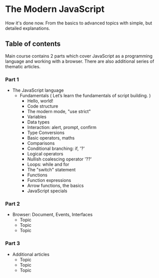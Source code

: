 # The Modern JavaScript
How it's done now. From the basics to advanced topics with simple, but detailed explanations.

## Table of contents
Main course contains 2 parts which cover JavaScript as a programming language and working with a browser. There are also additional series of thematic articles.

### Part 1 
- The JavaScript language
    - Fundamentals ( Let’s learn the fundamentals of script building. )
        - Hello, world!
        - Code structure
        - The modern mode, "use strict"
        - Variables
        - Data types
        - Interaction: alert, prompt, confirm
        - Type Conversions
        - Basic operators, maths
        - Comparisons
        - Conditional branching: if, '?'
        - Logical operators
        - Nullish coalescing operator '??'
        - Loops: while and for
        - The "switch" statement
        - Functions
        - Function expressions
        - Arrow functions, the basics
        - JavaScript specials
### Part 2
- Browser: Document, Events, Interfaces
    - Topic
    - Topic
    - Topic
### Part 3
- Additional articles
    - Topic
    - Topic
    - Topic